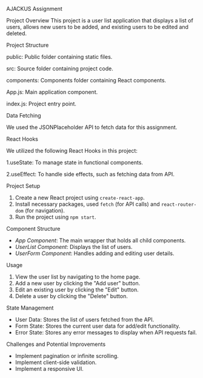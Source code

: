 AJACKUS Assignment

Project Overview
This project is a user list application that displays a list of users, allows new users to be added, and existing users to be edited and deleted.

Project Structure 

public: Public folder containing static files.

src: Source folder containing project code.

components: Components folder containing React components.

App.js: Main application component.

index.js: Project entry point.

Data Fetching 

We used the JSONPlaceholder API to fetch data for this assignment. 

React Hooks 

We utilized the following React Hooks in this project:

1.useState: To manage state in functional components.

2.useEffect: To handle side effects, such as fetching data from API.

Project Setup
1. Create a new React project using `create-react-app`.
2. Install necessary packages, used `fetch` (for API calls) and `react-router-dom` (for navigation).
3. Run the project using `npm start`.

Component Structure
- _App Component_: The main wrapper that holds all child components.
- _UserList Component_: Displays the list of users.
- _UserForm Component_: Handles adding and editing user details.
  
Usage 
1. View the user list by navigating to the home page.
2. Add a new user by clicking the "Add user" button.
3. Edit an existing user by clicking the "Edit" button.
4. Delete a user by clicking the "Delete" button.

State Management
- User Data: Stores the list of users fetched from the API.
- Form State: Stores the current user data for add/edit functionality.
- Error State: Stores any error messages to display when API requests fail.

Challenges and Potential Improvements
- Implement pagination or infinite scrolling.
- Implement client-side validation.
- Implement a responsive UI.
